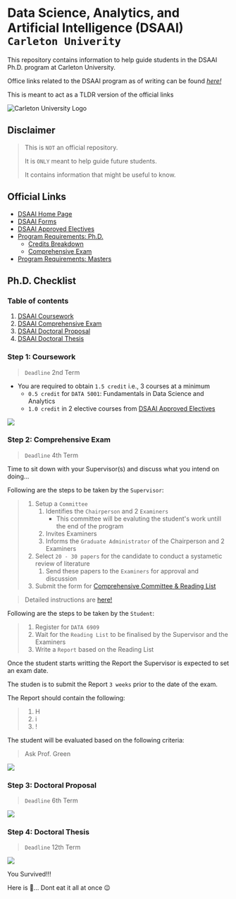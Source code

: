 # Data Science, Analytics, and Artificial Intelligence (DSAAI) `Carleton Univerity`

This repository contains information to help guide students in the DSAAI Ph.D. program at Carleton University.

Office links related to the DSAAI program as of writing can be found [*here!*](https://github.com/CarletonUniversity-Mutakabbir/DSAAI/new/main?filename=README.md#official-links)

This is meant to act as a TLDR version of the official links

![Carleton University Logo](https://carleton.ca/brand/wp-content/uploads/brand-logo-800w-1.jpg)

## Disclaimer
> This is `NOT` an official repository.
>
> It is `ONLY` meant to help guide future students.
>
> It contains information that might be useful to know.


## Official Links

* [DSAAI Home Page](https://carleton.ca/dsaai/)
* [DSAAI Forms](https://carleton.ca/dsaai/forms/)
* [DSAAI Approved Electives](https://carleton.ca/dsaai/approved-elective-courses/)
* [Program Requirements: Ph.D.](https://carleton.ca/dsaai/program-requirements-doctoral/)
  * [Credits Breakdown](https://calendar.carleton.ca/grad/gradprograms/dsa/#PhD_Data_Science_Analytics_and_Artificial_Intelligence)
  * [Comprehensive Exam](https://carleton.ca/dsaai/dsaai-comprehensive-exam/)  
* [Program Requirements: Masters](https://carleton.ca/dsaai/program-requirements-master/)

## Ph.D. Checklist

### Table of contents
1. [DSAAI Coursework](https://github.com/CarletonUniversity-Mutakabbir/DSAAI/new/main?filename=README.md#coursework)
2. [DSAAI Comprehensive Exam](#comps)
3. [DSAAI Doctoral Proposal](#proposal)
4. [DSAAI Doctoral Thesis](#thesis)

### Step 1: Coursework 
> `Deadline` 2nd Term

* You are required to obtain `1.5 credit` i.e., 3 courses at a minimum
  * `0.5 credit` for `DATA 5001`: Fundamentals in Data Science and Analytics
  * `1.0 credit` in 2 elective courses from [DSAAI Approved Electives](https://carleton.ca/dsaai/approved-elective-courses/)

![](https://geps.dev/progress/25)

### Step 2: Comprehensive Exam
> `Deadline` 4th Term

Time to sit down with your Supervisor(s) and discuss what you intend on doing...

Following are the steps to be taken by the `Supervisor`:
> 1. Setup a  `Committee`
>    1. Identifies the `Chairperson` and 2 `Examiners`
>       * This committee will be evaluting the student's work untill the end of the program
>    2. Invites Examiners
>    3. Informs the `Graduate Administrator` of the Chairperson and 2 Examiners
> 3. Select `20 - 30 papers` for the candidate to conduct a systametic review of literature
>    1. Send these papers to the `Examiners` for approval and discussion
> 4. Submit the form for [Comprehensive Committee & Reading List](https://carleton.ca/dsaai/comprehensive-committee-reading-list/)

> Detailed instructions are [here!](https://carleton.ca/dsaai/dsaai-comprehensive-exam/)

Following are the steps to be taken by the `Student`:
> 1. Register for `DATA 6909`
> 2. Wait for the `Reading List` to be finalised by the Supervisor and the Examiners
> 3. Write a `Report` based on the Reading List

Once the student starts writting the Report the Supervisor is expected to set an exam date.

The studen is to submit the Report `3 weeks` prior to the date of the exam.

The Report should contain the following:
> 1. H
> 2. i
> 3. !

The student will be evaluated based on the following criteria:
> Ask Prof. Green


![](https://geps.dev/progress/50)

### Step 3: Doctoral Proposal
> `Deadline` 6th Term

![](https://geps.dev/progress/75)

### Step 4: Doctoral Thesis
> `Deadline` 12th Term

![](https://geps.dev/progress/100)

You Survived!!! 

Here is 🍪... Dont eat it all at once 😉

